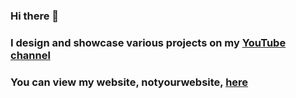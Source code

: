 ### Hi there 👋
### I design and showcase various projects on my [YouTube channel](https://www.youtube.com/channel/UCePOz2lIBFTQIcZI9pE7isg "YouTube channel")
### You can view my website, notyourwebsite, [here](https://electronsfellout.github.io/ElectronsFellOut/ "NotYourWebsite")

<!--
**ElectronsFellOut/ElectronsFellOut** is a ✨ _special_ ✨ repository because its `README.md` (this file) appears on your GitHub profile.

Here are some ideas to get you started:

- 🔭 I’m currently working on ...
- 🌱 I’m currently learning ...
- 👯 I’m looking to collaborate on ...
- 🤔 I’m looking for help with ...
- 💬 Ask me about ...
- 📫 How to reach me: ...
- 😄 Pronouns: ...
- ⚡ Fun fact: ...
-->
